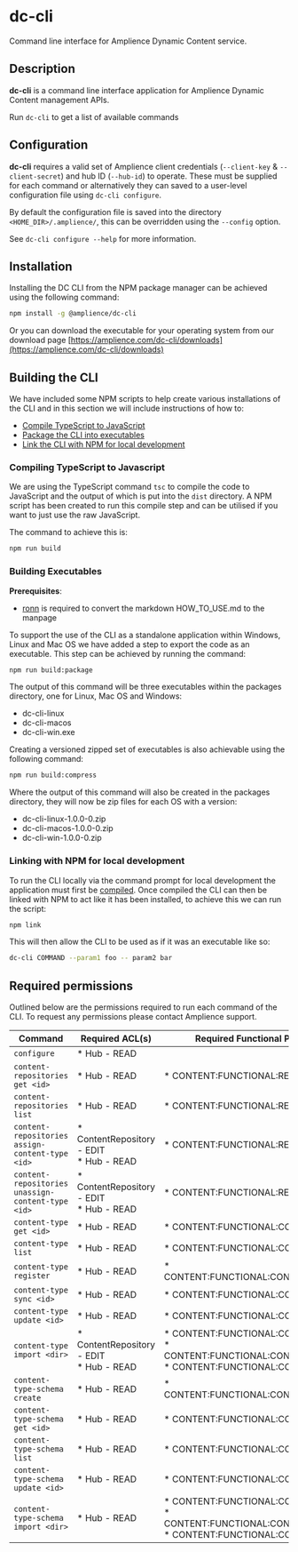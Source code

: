 # dc-cli

Command line interface for Amplience Dynamic Content service.

## Description
**dc-cli** is a command line interface application for Amplience Dynamic Content management APIs.

Run `dc-cli` to get a list of available commands

## Configuration
**dc-cli** requires a valid set of Amplience client credentials (`--client-key` & `--client-secret`) and hub ID (`--hub-id`) to operate. These must be supplied for each command or alternatively they can saved to a user-level configuration file using `dc-cli configure`.

By default the configuration file is saved into the directory `<HOME_DIR>/.amplience/`, this can be overridden using the `--config` option.

See `dc-cli configure --help` for more information.

## Installation
Installing the DC CLI from the NPM package manager can be achieved using the following command:
```bash
npm install -g @amplience/dc-cli
```

Or you can download the executable for your operating system from our download page [https://amplience.com/dc-cli/downloads](https://amplience.com/dc-cli/downloads)

## Building the CLI
We have included some NPM scripts to help create various installations of the CLI and in this section we will include instructions of how to:
* [Compile TypeScript to JavaScript](#compiling-typescript)
* [Package the CLI into executables](#building-executables)
* [Link the CLI with NPM for local development](#npm-link)

<a name="compiling-typescript"></a>
### Compiling TypeScript to Javascript
We are using the TypeScript command `tsc` to compile the code to JavaScript and the output of which is put into the `dist` directory.
A NPM script has been created to run this compile step and can be utilised if you want to just use the raw JavaScript.

The command to achieve this is:
```bash
npm run build
```
<a name="building-executables"></a>
### Building Executables

**Prerequisites**:
* [ronn](http://rtomayko.github.io/ronn/ronn.1.html) is required to convert the markdown HOW_TO_USE.md to the manpage 

To support the use of the CLI as a standalone application within Windows, Linux and Mac OS we have added a step to export the code as an executable.
This step can be achieved by running the command:
```bash
npm run build:package
```
The output of this command will be three executables within the packages directory, one for Linux, Mac OS and Windows:
* dc-cli-linux 
* dc-cli-macos 
* dc-cli-win.exe

Creating a versioned zipped set of executables is also achievable using the following command:
```bash
npm run build:compress
``` 
Where the output of this command will also be created in the packages directory, they will now be zip files for each OS with a version:
* dc-cli-linux-1.0.0-0.zip
* dc-cli-macos-1.0.0-0.zip
* dc-cli-win-1.0.0-0.zip

<a name="npm-link"></a>
### Linking with NPM for local development
To run the CLI locally via the command prompt for local development the application must first be [compiled](#compiling-typescript).
Once compiled the CLI can then be linked with NPM to act like it has been installed, to achieve this we can run the script:
```bash
npm link
```
This will then allow the CLI to be used as if it was an executable like so:
```bash
dc-cli COMMAND --param1 foo -- param2 bar
```

## Required permissions
Outlined below are the permissions required to run each command of the CLI. To request any permissions please contact Amplience support.

| Command                                           | Required ACL(s)                             | Required Functional Permission(s)                                                                                              |
|-------------------------------------------------- |-------------------------------------------- |--------------------------------------------------------------------------------------------------------------------------------|
| `configure`                                       | * Hub - READ                                |                                                                                                                                |
| `content-repositories get <id>`                   | * Hub - READ                                | * CONTENT:FUNCTIONAL:REPOSITORY:READ                                                                                           |
| `content-repositories list`                       | * Hub - READ                                | * CONTENT:FUNCTIONAL:REPOSITORY:READ                                                                                           |
| `content-repositories assign-content-type <id>`   | * ContentRepository - EDIT<br/>* Hub - READ | * CONTENT:FUNCTIONAL:REPOSITORY:EDIT                                                                                           |
| `content-repositories unassign-content-type <id>` | * ContentRepository - EDIT<br/>* Hub - READ | * CONTENT:FUNCTIONAL:REPOSITORY:EDIT                                                                                           |
| `content-type get <id>`                           | * Hub - READ                                | * CONTENT:FUNCTIONAL:CONTENT_TYPE:READ                                                                                         |
| `content-type list`                               | * Hub - READ                                | * CONTENT:FUNCTIONAL:CONTENT_TYPE:READ                                                                                         |
| `content-type register`                           | * Hub - READ                                | * CONTENT:FUNCTIONAL:CONTENT_TYPE:CREATE                                                                                       |
| `content-type sync <id>`                          | * Hub - READ                                | * CONTENT:FUNCTIONAL:CONTENT_TYPE:EDIT                                                                                         |
| `content-type update <id>`                        | * Hub - READ                                | * CONTENT:FUNCTIONAL:CONTENT_TYPE:EDIT                                                                                         |
| `content-type import <dir>`                       | * ContentRepository - EDIT<br/>* Hub - READ | * CONTENT:FUNCTIONAL:CONTENT_TYPE:READ<br/>* CONTENT:FUNCTIONAL:CONTENT_TYPE:CREATE<br/>* CONTENT:FUNCTIONAL:CONTENT_TYPE:EDIT |
| `content-type-schema create`                      | * Hub - READ                                | * CONTENT:FUNCTIONAL:CONTENT_TYPE:CREATE                                                                                       |
| `content-type-schema get <id>`                    | * Hub - READ                                | * CONTENT:FUNCTIONAL:CONTENT_TYPE:READ                                                                                         |
| `content-type-schema list`                        | * Hub - READ                                | * CONTENT:FUNCTIONAL:CONTENT_TYPE:READ                                                                                         |
| `content-type-schema update <id>`                 | * Hub - READ                                | * CONTENT:FUNCTIONAL:CONTENT_TYPE:EDIT                                                                                         |
| `content-type-schema import <dir>`                | * Hub - READ                                | * CONTENT:FUNCTIONAL:CONTENT_TYPE:READ<br/>* CONTENT:FUNCTIONAL:CONTENT_TYPE:CREATE<br/>* CONTENT:FUNCTIONAL:CONTENT_TYPE:EDIT |
